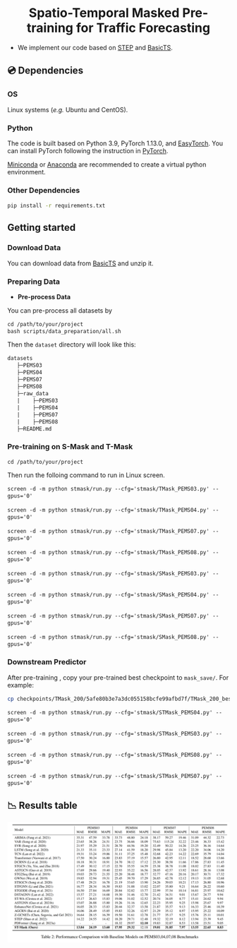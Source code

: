 

# <div align="center"> **Spatio-Temporal Masked Pre-training for Traffic Forecasting** </div>

* We implement our code based on [STEP](https://github.com/zezhishao/STEP/tree/github ) and  [BasicTS](https://github.com/zezhishao/BasicTS/tree/master).

## 💿 Dependencies

### OS

Linux systems (*e.g.* Ubuntu and CentOS). 

### Python

The code is built based on Python 3.9, PyTorch 1.13.0, and [EasyTorch](https://github.com/cnstark/easytorch).
You can install PyTorch following the instruction in [PyTorch](https://pytorch.org/get-started/locally/). 

[Miniconda](https://docs.conda.io/en/latest/miniconda.html) or [Anaconda](https://www.anaconda.com/) are recommended to create a virtual python environment.

### Other Dependencies

```bash
pip install -r requirements.txt
```



## Getting started

### Download Data

You can download data from [BasicTS](https://github.com/zezhishao/BasicTS/tree/master) and unzip it.

### Preparing Data


- **Pre-process Data**

You can pre-process all datasets by


    cd /path/to/your/project
    bash scripts/data_preparation/all.sh

Then the `dataset` directory will look like this:

```text
datasets
   ├─PEMS03
   ├─PEMS04
   ├─PEMS07
   ├─PEMS08
   ├─raw_data
   |    ├─PEMS03
   |    ├─PEMS04
   |    ├─PEMS07
   |    ├─PEMS08
   ├─README.md
```

### Pre-training on S-Mask and T-Mask

```
cd /path/to/your/project
```

Then run the folloing command to run in Linux screen.

```
screen -d -m python stmask/run.py --cfg='stmask/TMask_PEMS03.py' --gpus='0' 

screen -d -m python stmask/run.py --cfg='stmask/TMask_PEMS04.py' --gpus='0'

screen -d -m python stmask/run.py --cfg='stmask/TMask_PEMS07.py' --gpus='0' 

screen -d -m python stmask/run.py --cfg='stmask/TMask_PEMS08.py' --gpus='0'

screen -d -m python stmask/run.py --cfg='stmask/SMask_PEMS03.py' --gpus='0' 

screen -d -m python stmask/run.py --cfg='stmask/SMask_PEMS04.py' --gpus='0'

screen -d -m python stmask/run.py --cfg='stmask/SMask_PEMS07.py' --gpus='0' 

screen -d -m python stmask/run.py --cfg='stmask/SMask_PEMS08.py' --gpus='0'
```



### Downstream Predictor

After pre-training , copy your pre-trained best checkpoint to `mask_save/`.
For example:

```bash
cp checkpoints/TMask_200/5afe80b3e7a3dc055158bcfe99afbd7f/TMask_200_best_val_MAE.pt tsformer_ckpt/TSFormer_$DATASET_NAME.pt
```

```
screen -d -m python stmask/run.py --cfg='stmask/STMask_PEMS04.py' --gpus='0' 

screen -d -m python stmask/run.py --cfg='stmask/STMask_PEMS03.py' --gpus='0' 

screen -d -m python stmask/run.py --cfg='stmask/STMask_PEMS08.py' --gpus='0'

screen -d -m python stmask/run.py --cfg='stmask/STMask_PEMS07.py' --gpus='0' 
```



## 📉  Results table

![Main results.](results/results.png)

